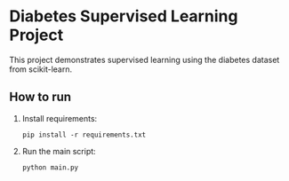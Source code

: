   # Diabetes Supervised Learning Project

  This project demonstrates supervised learning using the diabetes dataset from scikit-learn.

  ## How to run

  1. Install requirements:
     ```
     pip install -r requirements.txt
     ```
  2. Run the main script:
     ```
     python main.py
     ```
     